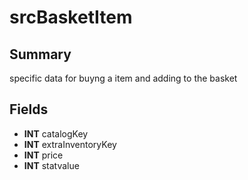 # srcBasketItem

## Summary
specific data for buyng a item and adding to the basket

## Fields
* **INT** catalogKey
* **INT** extraInventoryKey
* **INT** price
* **INT** statvalue